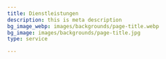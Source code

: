 ```yaml
---
title: Dienstleistungen
description: this is meta description
bg_image_webp: images/backgrounds/page-title.webp
bg_image: images/backgrounds/page-title.jpg
type: service

---
```

